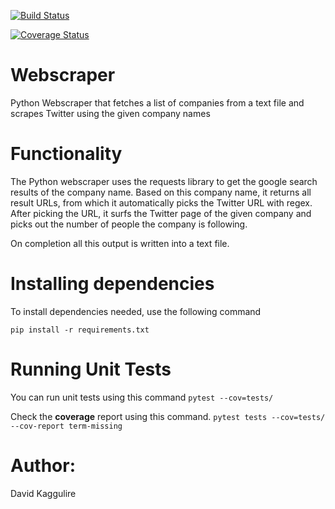 [![Build Status](https://app.travis-ci.com/davidkaggulire/webscraper.svg?branch=main)](https://app.travis-ci.com/davidkaggulire/webscraper)

[![Coverage Status](https://coveralls.io/repos/github/davidkaggulire/webscraper/badge.svg?branch=main)](https://coveralls.io/github/davidkaggulire/webscraper?branch=main)

# Webscraper
Python Webscraper that fetches a list of companies from a text file and scrapes Twitter using the given company names

# Functionality
The Python webscraper uses the requests library to get the google search results of the company name. Based on this company name, it returns all result URLs, from which it automatically picks the Twitter URL with regex.
After picking the URL, it surfs the Twitter page of the given company and picks out the number of people the company is following.

On completion all this output is written into a text file.

# Installing dependencies
To install dependencies needed, use the following command

 `pip install -r requirements.txt`

# Running Unit Tests
You can run unit tests using this command 
`pytest --cov=tests/` 

Check the **coverage** report using this command.
`pytest tests --cov=tests/ --cov-report term-missing`

# Author:
David Kaggulire